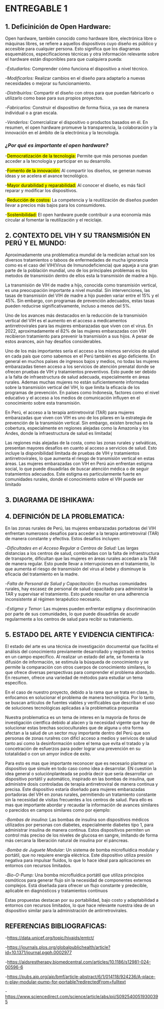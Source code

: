 # ENTREGABLE 1

## 1. Deficinición de Open Hardware:

Open hardware, también conocido como hardware libre, electrónica libre o máquinas libres, se refiere a aquellos dispositivos cuyo diseño es público y accesible para cualquier persona. Esto significa que los diagramas esquemáticos, especificaciones técnicas y otra información relevante sobre el hardware están disponibles para que cualquiera pueda:

-*Estudiarlos:* Comprender cómo funciona el dispositivo a nivel técnico.

-*Modificarlos:* Realizar cambios en el diseño para adaptarlo a nuevas necesidades o mejorar su funcionamiento.

-*Distribuirlos:* Compartir el diseño con otros para que puedan fabricarlo o utilizarlo como base para sus propios proyectos.

-*Fabricarlos:* Construir el dispositivo de forma física, ya sea de manera individual o a gran escala.

-*Venderlos:* Comercializar el dispositivo o productos basados en él.
En resumen, el open hardware promueve la transparencia, la colaboración y la innovación en el ámbito de la electrónica y la tecnología.

### <em>*¿Por qué es importante el open hardware?*</em>

-<mark>Democratización de la tecnología:</mark> Permite que más personas puedan acceder a la tecnología y participar en su desarrollo.

-<mark>Fomento de la innovación:</mark> Al compartir los diseños, se generan nuevas ideas y se acelera el avance tecnológico.

-<mark>Mayor durabilidad y reparabilidad:</mark> Al conocer el diseño, es más fácil reparar y modificar los dispositivos.

-<mark>Reducción de costos:</mark> La competencia y la reutilización de diseños pueden llevar a precios más bajos para los consumidores.

-<mark>Sostenibilidad:</mark> El open hardware puede contribuir a una economía más circular al fomentar la reutilización y el reciclaje.

## 2.  CONTEXTO DEL VIH Y SU TRANSMISIÓN EN PERÚ Y EL MUNDO:

Aproximadamente una problematica mundial de la medician actual son los diversos tratamientos o taboos de enfermedades de mucha ignorancia como es el caso del VIH(Virus de Inmunodeficiencia) que aqueja a una gran parte de la población mundial, uno de los principales problemas es los metodos de transmisión dentro de ellos esta la transmisión de madre a hijo. 

La transmisión de VIH de madre a hijo, conocida como transmisión vertical, es una preocupación importante a nivel mundial. Sin intervenciones, las tasas de transmisión del VIH de madre a hijo pueden variar entre el 15% y el 45%. Sin embargo, con programas de prevención adecuados, estas tasas pueden reducirse significativamente, incluso a menos del 5%.

Uno de los avances más destacados en la reducción de la transmisión vertical del VIH es el aumento en el acceso a medicamentos antirretrovirales para las mujeres embarazadas que viven con el virus. En 2022, aproximadamente el 82% de las mujeres embarazadas con VIH recibieron tratamiento para prevenir la transmisión a sus hijos​. A pesar de estos avances, aún hay desafíos considerables.


Uno de los más importantes sería el acceso a los mismos servicios de salud en cada país que como sabemos en el Perú también es algo deficiente. En general en muchos países de ingresos bajos y medios, no todas las mujeres embarazadas tienen acceso a los servicios de atención prenatal donde se ofrecen pruebas de VIH y tratamientos preventivos. Esto puede ser debido a la falta de infraestructura de salud adecuada, especialmente en áreas rurales. Ademas muchas mujeres no están suficientemente informadas sobre la transmisión vertical del VIH, lo que limita la eficacia de los programas de prevención. En países como Indonesia, factores como el nivel educativo y el acceso a los medios de comunicación influyen en el conocimiento sobre esta transmisión​.

En Perú, el acceso a la terapia antirretroviral (TAR) para mujeres embarazadas que viven con VIH es uno de los pilares en la estrategia de prevención de la transmisión vertical. Sin embargo, existen brechas en la cobertura, especialmente en regiones alejadas como la Amazonía y los Andes, donde la infraestructura de salud es limitada​(

Las regiones más alejadas de la costa, como las zonas rurales y selváticas, presentan mayores desafíos en cuanto al acceso a servicios de salud. Esto incluye la disponibilidad limitada de pruebas de VIH y tratamientos antirretrovirales, lo que aumenta el riesgo de transmisión vertical en estas áreas. Las mujeres embarazadas con VIH en Perú aún enfrentan estigma social, lo que puede disuadirlas de buscar atención médica o de seguir tratamientos adecuados. Este estigma es particularmente fuerte en comunidades rurales, donde el conocimiento sobre el VIH puede ser limitado


## 3. DIAGRAMA DE ISHIKAWA:




## 4. DEFINICIÓN DE LA PROBLEMATICA:

En las zonas rurales de Perú, las mujeres embarazadas portadoras del VIH enfrentan numerosos desafíos para acceder a la terapia antirretroviral (TAR) de manera constante y efectiva. Estos desafíos incluyen:

-*Dificultades en el Acceso Regular a Centros de Salud:* Las largas distancias a los centros de salud, combinadas con la falta de infraestructura de transporte, dificultan que las mujeres en áreas rurales accedan a la TAR de manera regular. Esto puede llevar a interrupciones en el tratamiento, lo que aumenta el riesgo de transmisión del virus al bebé y disminuye la eficacia del tratamiento en la madre.

-*Falta de Personal de Salud y Capacitación:* En muchas comunidades rurales, hay escasez de personal de salud capacitado para administrar la TAR y supervisar el tratamiento. Esto puede resultar en una adherencia inconsistente al régimen terapéutico necesario.

-*Estigma y Temor:* Las mujeres pueden enfrentar estigma y discriminación por parte de sus comunidades, lo que puede disuadirlas de acudir regularmente a los centros de salud para recibir su tratamiento.

## 5. ESTADO DEL ARTE Y EVIDENCIA CIENTIFICA:

El estado del arte es una técnica de investigación documental que facilita el análisis del conocimiento previamente desarrollado y registrado en textos en un campo específico. Al realizar un estado del arte, se fomenta la difusión de información, se estimula la búsqueda de conocimiento y se permite la comparación con otros cuerpos de conocimiento similares, lo que ofrece diversas perspectivas para comprender el problema abordado. En resumen, ofrece una variedad de métodos para estudiar un tema específico.

En el caso de nuestro proyecto, debido a la rama que se trata en clase, lo enfocamos en solucionar el problema de manera tecnológica. Por lo tanto, se buscan artículos de fuentes viables y verificables que describan el uso de soluciones tecnológicas aplicadas a la problematica propuesta 

Nuestra problematica es un tema de interes en la mayoría de foros de investigación cientfica debido al alacen y la necesidad vigente que hay de solucionar estas brechas socioculturales que de alguna u otra forma afectan a la salud de un sector muy importante dentro del Perú que son personas de zonas ruralres con dificl acceso a medios y serivicos de salud tanto así como la desinformación sobre el tema que evita el tratado y la concetración de esfuerzos para poder lograr una prevención en su totatalidad o con un amyor indice de exito.

Para esto es mas que importante reconocer que es necesario plantear un dispositivo que simule en todo caso como idea a desarrolar. EN cuestión la idea general o soluciónplanteada se podría decir que sería desarrollar un dispositivo portátil y automático, inspirado en las bombas de insulina, que administre dosis controladas de terapia antirretroviral de manera continua y precisa. Este dispositivo estaría diseñado para mujeres embarazadas portadoras del VIH en zonas rurales, permitiendo un tratamiento constante sin la necesidad de visitas frecuentes a los centros de salud. Para ello es mas que importante abordar y recaudar la información de avances similares o parecidos en campos similares como por ejemplo:


-*Bombas de insulina:* Las bombas de insulina son dispositivos médicos utilizados por personas con diabetes, especialmente diabetes tipo 1, para administrar insulina de manera continua. Estos dispositivos permiten un control más preciso de los niveles de glucosa en sangre, imitando de forma más cercana la liberación natural de insulina por el páncreas.

-*Bomba de Juguete Modular:* Un sistema de bomba microfluídica modular y portátil, que no requiere energía eléctrica. Este dispositivo utiliza presión negativa para impulsar fluidos, lo que lo hace ideal para aplicaciones en entornos con recursos limitados.

-*Bio-O-Pump:* Una bomba microfluídica portátil que utiliza principios osmóticos para generar flujo sin la necesidad de componentes externos complejos. Está diseñada para ofrecer un flujo constante y predecible, aplicable en diagnósticos y tratamientos continuos​

Estas propuestas destacan por su portabilidad, bajo costo y adaptabilidad a entornos con recursos limitados, lo que  hace relevante nuestra idea de un dispositivo similar para la administración de antirretrovirales.

## REFERENCIAS BIBLIOGRAFICAS:

-https://data.unicef.org/topic/hivaids/emtct/

-https://journals.plos.org/globalpublichealth/article?id=10.1371/journal.pgph.0002977

-https://aidsrestherapy.biomedcentral.com/articles/10.1186/s12981-024-00596-6

-https://pubs.aip.org/aip/bmf/article-abstract/6/1/014118/924236/A-place-n-play-modular-pump-for-portable?redirectedFrom=fulltext

-https://www.sciencedirect.com/science/article/abs/pii/S0925400519300395
